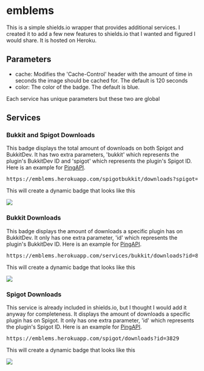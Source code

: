 # emblems

This is a simple shields.io wrapper that provides additional services. I created it to add a few new features to shields.io that I wanted and figured I would share. It is hosted on Heroku.

## Parameters
- cache: Modifies the 'Cache-Control' header with the amount of time in seconds the image should be cached for. The default is 120 seconds
- color: The color of the badge. The default is blue.

Each service has unique parameters but these two are global

## Services
### Bukkit and Spigot Downloads
This badge displays the total amount of downloads on both Spigot and BukkitDev. It has two extra parameters, 'bukkit' which represents the plugin's BukkitDev ID and 'spigot' which represents the plugin's Spigot ID. Here is an example for [PingAPI](https://www.spigotmc.org/resources/pingapi.3829/).

<pre>
https://emblems.herokuapp.com/spigotbukkit/downloads?spigot=3829&bukkit=89296&color=red
</pre>

This will create a dynamic badge that looks like this

<img src="https://emblems.herokuapp.com/spigotbukkit/downloads.php?spigot=3829&bukkit=89296&color=red">

### Bukkit Downloads
This badge displays the amount of downloads a specific plugin has on BukkitDev. It only has one extra parameter, 'id' which represents the plugin's BukkitDev ID. Here is an example for [PingAPI](https://dev.bukkit.org/projects/pingapi).

<pre>
https://emblems.herokuapp.com/services/bukkit/downloads?id=89296&color=green
</pre>

This will create a dynamic badge that looks like this

<img src="https://emblems.herokuapp.com/services/bukkit/downloads?id=89296&color=green">

### Spigot Downloads
This service is already included in shields.io, but I thought I would add it anyway for completeness. It displays the amount of downloads a specific plugin has on Spigot. It only has one extra parameter, 'id' which represents the plugin's Spigot ID. Here is an example for [PingAPI](https://www.spigotmc.org/resources/pingapi.3829/).

<pre>
https://emblems.herokuapp.com/spigot/downloads?id=3829
</pre>

This will create a dynamic badge that looks like this

<img src="https://emblems.herokuapp.com/spigot/downloads?id=3829">
